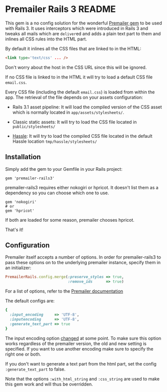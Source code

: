 # Premailer Rails 3 README

This gem is a no config solution for the wonderful
[Premailer gem](https://github.com/alexdunae/premailer) to be used with Rails 3.
It uses interceptors which were introduced in Rails 3 and tweaks all mails which
are `deliver`ed and adds a plain text part to them and inlines all CSS rules
into the HTML part.

By default it inlines all the CSS files that are linked to in the HTML:

```html
<link type='text/css' ... />
```

Don't worry about the host in the CSS URL since this will be ignored.

If no CSS file is linked to in the HTML it will try to load a default CSS file
`email.css`.

Every CSS file (including the default `email.css`) is loaded from within the
app. The retrieval of the file depends on your assets configuration:

* Rails 3.1 asset pipeline: It will load the compiled version of the CSS asset
  which is normally located in `app/assets/stylesheets/`.

* Classic static assets: It will try to load the CSS file located in
  `public/stylesheets/`

* [Hassle](https://github.com/pedro/hassle): It will try to load the
  compiled CSS file located in the default Hassle location
  `tmp/hassle/stylesheets/`

## Installation

Simply add the gem to your Gemfile in your Rails project:

    gem 'premailer-rails3'

premailer-rails3 requires either nokogiri or hpricot. It doesn't list them as a
dependency so you can choose which one to use.

    gem 'nokogiri'
    # or
    gem 'hpricot'

If both are loaded for some reason, premailer chooses hpricot.

That's it!

## Configuration

Premailer itself accepts a number of options. In order for premailer-rails3 to
pass these options on to the underlying premailer instance, specify them in an
initializer:

```ruby
PremailerRails.config.merge(:preserve_styles => true,
                            :remove_ids      => true)
```

For a list of options, refer to the [Premailer documentation](http://rubydoc.info/gems/premailer/1.7.3/Premailer:initialize)

The default configs are:

```ruby
{
  :input_encoding     => 'UTF-8',
  :inputencoding      => 'UTF-8',
  :generate_text_part => true
}
```

The input encoding option [changed](https://github.com/alexdunae/premailer/commit/5f5cbb4ac181299a7e73d3eca11f3cf546585364)
at some point. To make sure this option works regardless of the premailer
version, the old and new setting is specified. If you want to use another
encoding make sure to specify the right one or both.

If you don't want to generate a text part from the html part, set the config
`:generate_text_part` to false.

Note that the options `:with_html_string` and `:css_string` are used to make
this gem work and will thus be overridden.

